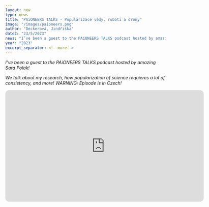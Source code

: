 ```yaml
---
layout: new
type: news
title: "PAiONEERS TALKS - Popularizace vědy, roboti a drony"
image: "/images/paioneers.png"
author: "Deckerová, Jindřiška"
date2: "23/5/2023"
news: "I’ve been a guest to the PAiONEERS TALKS podcast hosted by amazing Sara Polak!"
year: "2023"
excerpt_separator: <!--more-->
---
```

*I’ve been a guest to the PAiONEERS TALKS podcast hosted by amazing Sara Polak!*
<!--more-->

*We talk about my research, how popularization of science requieres a lot of consistency, and more! *WARNING: Episode is in Czech!**


<iframe style="border-radius:12px" src="https://open.spotify.com/embed/episode/3iZ96Gss1dPHtcl2d80FSe/video?utm_source=generator" 
width="624" height="351" frameBorder="0" allowfullscreen="" allow="autoplay; clipboard-write; encrypted-media; fullscreen; picture-in-picture" 
loading="lazy"></iframe>